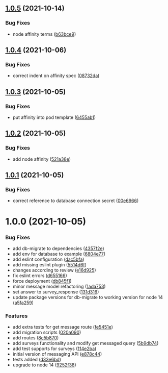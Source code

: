 ## [1.0.5](https://github.com/Greenstand/treetracker-messaging-api/compare/v1.0.4...v1.0.5) (2021-10-14)


### Bug Fixes

* node affinity terms ([b63bce9](https://github.com/Greenstand/treetracker-messaging-api/commit/b63bce99216633ed6f6eb9c56a08501588a77173))

## [1.0.4](https://github.com/Greenstand/treetracker-messaging-api/compare/v1.0.3...v1.0.4) (2021-10-06)


### Bug Fixes

* correct indent on affinity spec ([08732da](https://github.com/Greenstand/treetracker-messaging-api/commit/08732da284c4d7615f30ea757e2547bfa3214aa6))

## [1.0.3](https://github.com/Greenstand/treetracker-messaging-api/compare/v1.0.2...v1.0.3) (2021-10-05)


### Bug Fixes

* put affinity into pod template ([6455ab1](https://github.com/Greenstand/treetracker-messaging-api/commit/6455ab1b3639012a56add73ec4e75aa3487b79e7))

## [1.0.2](https://github.com/Greenstand/treetracker-messaging-api/compare/v1.0.1...v1.0.2) (2021-10-05)


### Bug Fixes

* add node affinity ([521a38e](https://github.com/Greenstand/treetracker-messaging-api/commit/521a38efbf7e129ff804858c2b8a31e89cce80b3))

## [1.0.1](https://github.com/Greenstand/treetracker-messaging-api/compare/v1.0.0...v1.0.1) (2021-10-05)


### Bug Fixes

* correct reference to database connection secret ([00e6966](https://github.com/Greenstand/treetracker-messaging-api/commit/00e69660dc016023a030086ca499cba39bb4a4d7))

# 1.0.0 (2021-10-05)


### Bug Fixes

* add db-migrate to dependencies ([4357f2e](https://github.com/Greenstand/treetracker-messaging-api/commit/4357f2e4048b7c17648a4f0cf5f3976f1988ba33))
* add env for database to example ([6804e77](https://github.com/Greenstand/treetracker-messaging-api/commit/6804e77efd3b464a92559db59bd08925f478fd5c))
* add eslint configuration ([dac5bfa](https://github.com/Greenstand/treetracker-messaging-api/commit/dac5bfadf9605b307067d2119261a3079b675cac))
* add missing eslint plugin ([5514d6f](https://github.com/Greenstand/treetracker-messaging-api/commit/5514d6fa01f7cf0b0795752aa59c906cacb4b54e))
* changes according to review ([e16d925](https://github.com/Greenstand/treetracker-messaging-api/commit/e16d925cecd857bb6e04f6609edc72a492137aca))
* fix eslint errors ([d655166](https://github.com/Greenstand/treetracker-messaging-api/commit/d6551665e597dfca38ccc3df2345392ffc930731))
* force deployment ([db845f1](https://github.com/Greenstand/treetracker-messaging-api/commit/db845f13fbffbc807421af823488deecbc0c5e19))
* minor message model refactoring ([1ada753](https://github.com/Greenstand/treetracker-messaging-api/commit/1ada7533ef411f8d1b86b224aaaecd4b577acb8d))
* set answer to survey_response ([131d316](https://github.com/Greenstand/treetracker-messaging-api/commit/131d316b5c732b361bf694ec53b9fbae4d83cdf9))
* update package versions for db-migrate to working version for node 14 ([a5fa259](https://github.com/Greenstand/treetracker-messaging-api/commit/a5fa25968f9d3f36021db01a5b42867bf43c7dc1))


### Features

* add extra tests for get message route ([fe5451e](https://github.com/Greenstand/treetracker-messaging-api/commit/fe5451eb8a6f15d4a09f393043f3a12a0cfdc74f))
* add migration scripts ([020a090](https://github.com/Greenstand/treetracker-messaging-api/commit/020a090bb8b420f48fbcc43cacc5d2b07650e87d))
* add routes ([8c5b870](https://github.com/Greenstand/treetracker-messaging-api/commit/8c5b8707a27c353ca396e9454876d20dcfc543d0))
* add surveys functionality and modify get messaged query ([5b9db74](https://github.com/Greenstand/treetracker-messaging-api/commit/5b9db74c9ce971032fb1a3ca6a1799baf0fa7b58))
* add test supports for surveys ([114e2ba](https://github.com/Greenstand/treetracker-messaging-api/commit/114e2ba8a42454574257630377b9dc727e48d71b))
* initial version of messaging API ([e878c44](https://github.com/Greenstand/treetracker-messaging-api/commit/e878c449087ad701a9142b6f1243fde3f93c9afb))
* tests added ([d33e6bd](https://github.com/Greenstand/treetracker-messaging-api/commit/d33e6bd2d6a7cd9954804bef13ca23dc7a33b683))
* upgrade to node 14 ([9252f38](https://github.com/Greenstand/treetracker-messaging-api/commit/9252f38f578147b1c5659bea0614f7b569cb5f77))

